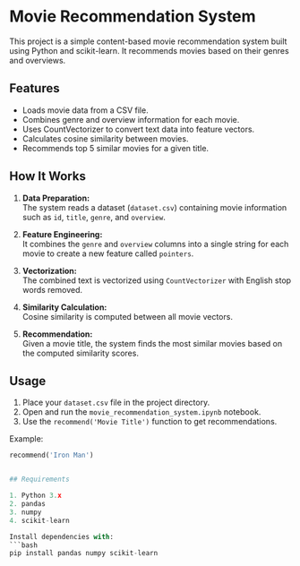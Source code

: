 # Movie Recommendation System

This project is a simple content-based movie recommendation system built using Python and scikit-learn. It recommends movies based on their genres and overviews.

## Features

- Loads movie data from a CSV file.
- Combines genre and overview information for each movie.
- Uses CountVectorizer to convert text data into feature vectors.
- Calculates cosine similarity between movies.
- Recommends top 5 similar movies for a given title.

## How It Works

1. **Data Preparation:**  
   The system reads a dataset (`dataset.csv`) containing movie information such as `id`, `title`, `genre`, and `overview`.

2. **Feature Engineering:**  
   It combines the `genre` and `overview` columns into a single string for each movie to create a new feature called `pointers`.

3. **Vectorization:**  
   The combined text is vectorized using `CountVectorizer` with English stop words removed.

4. **Similarity Calculation:**  
   Cosine similarity is computed between all movie vectors.

5. **Recommendation:**  
   Given a movie title, the system finds the most similar movies based on the computed similarity scores.

## Usage

1. Place your `dataset.csv` file in the project directory.
2. Open and run the `movie_recommendation_system.ipynb` notebook.
3. Use the `recommend('Movie Title')` function to get recommendations.

Example:
```python
recommend('Iron Man')


## Requirements

1. Python 3.x
2. pandas
3. numpy
4. scikit-learn

Install dependencies with:
```bash
pip install pandas numpy scikit-learn
